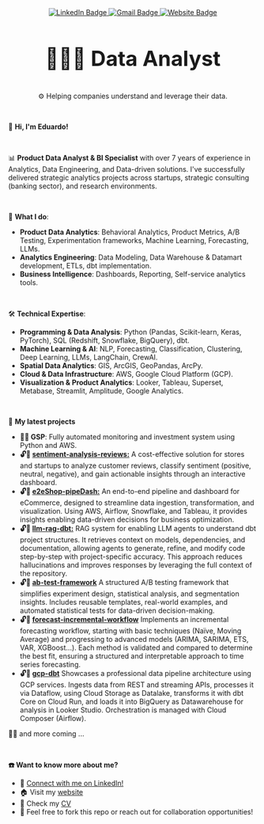 <div id="header" align="center">
  <div id="badges">
    <a href="https://www.linkedin.com/in/eduardoalmazang/?locale=en_US">
      <img src="https://img.shields.io/badge/LinkedIn-blue?style=for-the-badge&logo=linkedin&logoColor=white" alt="LinkedIn Badge"/>
    </a>
    <a href="mailto:eduardoalmazang@gmail.com">
      <img src="https://img.shields.io/badge/Gmail-D14836?style=for-the-badge&logo=gmail&logoColor=white" alt="Gmail Badge"/>
    </a>
    <a href="https://eduardoalmazang.com/">
      <img src="https://img.shields.io/badge/Website-181717?style=for-the-badge&logo=google-chrome&logoColor=white" alt="Website Badge"/>
    </a>
  </div>

  <br>
  <p style="font-size: 3em;"><strong>👨🏼‍💻 Data Analyst</strong></p>
  <p>⚙ Helping companies understand and leverage their data.</p>

  <br>
</div>

👋 **Hi, I'm Eduardo!**

<br>


📊 **Product Data Analyst & BI Specialist** with over 7 years of experience in Analytics, Data Engineering, and Data-driven solutions. I've successfully delivered strategic analytics projects across startups, strategic consulting (banking sector), and research environments.

<br>  

🚀 **What I do**:
- **Product Data Analytics**: Behavioral Analytics, Product Metrics, A/B Testing, Experimentation frameworks, Machine Learning, Forecasting, LLMs.
- **Analytics Engineering**: Data Modeling, Data Warehouse & Datamart development, ETLs, dbt implementation.
- **Business Intelligence**: Dashboards, Reporting, Self-service analytics tools.

<br>   

🛠️ **Technical Expertise**:
- **Programming & Data Analysis**: Python (Pandas, Scikit-learn, Keras, PyTorch), SQL (Redshift, Snowflake, BigQuery), dbt.
- **Machine Learning & AI**: NLP, Forecasting, Classification, Clustering, Deep Learning, LLMs, LangChain, CrewAI.
- **Spatial Data Analytics**: GIS, ArcGIS, GeoPandas, ArcPy.
- **Cloud & Data Infrastructure**: AWS, Google Cloud Platform (GCP).
- **Visualization & Product Analytics**: Looker, Tableau, Superset, Metabase, Streamlit, Amplitude, Google Analytics.

<br>   

🧪 **My latest projects**
- **🔐🏁 GSP**: Fully automated monitoring and investment system using Python and AWS.
- **🔓🏁 [sentiment-analysis-reviews:](https://github.com/EAlmazanG/sentiment-analysis-reviews)** A cost-effective solution for stores and startups to analyze customer reviews, classify sentiment (positive, neutral, negative), and gain actionable insights through an interactive dashboard.
- **🔓🏁 [e2eShop-pipeDash:](https://github.com/EAlmazanG/e2eShop-pipeDash)** An end-to-end pipeline and dashboard for eCommerce, designed to streamline data ingestion, transformation, and visualization. Using AWS, Airflow, Snowflake, and Tableau, it provides insights enabling data-driven decisions for business optimization.
- **🔓🏁 [llm-rag-dbt:](https://github.com/EAlmazanG/llm-rag-dbt)** RAG system for enabling LLM agents to understand dbt project structures. It retrieves context on models, dependencies, and documentation, allowing agents to generate, refine, and modify code step-by-step with project-specific accuracy. This approach reduces hallucinations and improves responses by leveraging the full context of the repository.
- **🔓🏁 [ab-test-framework](https://github.com/EAlmazanG/ab-test-framework)** A structured A/B testing framework that simplifies experiment design, statistical analysis, and segmentation insights. Includes reusable templates, real-world examples, and automated statistical tests for data-driven decision-making.
- **🔓🏁 [forecast-incremental-workflow](https://github.com/EAlmazanG/forecast-incremental-workflow)** Implements an incremental forecasting workflow, starting with basic techniques (Naïve, Moving Average) and progressing to advanced models (ARIMA, SARIMA, ETS, VAR, XGBoost...). Each method is validated and compared to determine the best fit, ensuring a structured and interpretable approach to time series forecasting.
- **🔓🏁 [gcp-dbt](https://github.com/EAlmazanG/gcp-dbt)**  Showcases a professional data pipeline architecture using GCP services. Ingests data from REST and streaming APIs, processes it via Dataflow, using Cloud Storage as Datalake, transforms it with dbt Core on Cloud Run, and loads it into BigQuery as Datawarehouse for analysis in Looker Studio. Orchestration is managed with Cloud Composer (Airflow).
 

✍🏼 and more coming ...

<br>  

**☎️ Want to know more about me?**
- 🔗 [Connect with me on LinkedIn!](https://www.linkedin.com/in/eduardoalmazang/?locale=en_US)
- 🏠 Visit my [website](https://eduardoalmazang.com/)
- 📄 Check my [CV](https://drive.google.com/file/d/1wAkfcbb8Mo7r0ajLkj5PDg3yMKFSM4YG/view)
- 📨 Feel free to fork this repo or reach out for collaboration opportunities!

